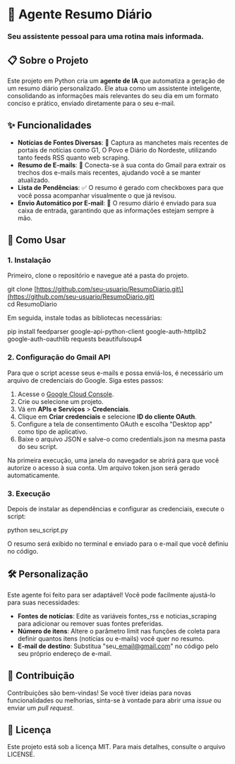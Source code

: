 # **🤖 Agente Resumo Diário**

### **Seu assistente pessoal para uma rotina mais informada.**

## **📋 Sobre o Projeto**

Este projeto em Python cria um **agente de IA** que automatiza a geração de um resumo diário personalizado. Ele atua como um assistente inteligente, consolidando as informações mais relevantes do seu dia em um formato conciso e prático, enviado diretamente para o seu e-mail.

## **✨ Funcionalidades**

* **Notícias de Fontes Diversas**: 📰 Captura as manchetes mais recentes de portais de notícias como G1, O Povo e Diário do Nordeste, utilizando tanto feeds RSS quanto web scraping.  
* **Resumo de E-mails**: 📧 Conecta-se à sua conta do Gmail para extrair os trechos dos e-mails mais recentes, ajudando você a se manter atualizado.  
* **Lista de Pendências**: ✅ O resumo é gerado com checkboxes para que você possa acompanhar visualmente o que já revisou.  
* **Envio Automático por E-mail**: 🚀 O resumo diário é enviado para sua caixa de entrada, garantindo que as informações estejam sempre à mão.

## **🚀 Como Usar**

### **1\. Instalação**

Primeiro, clone o repositório e navegue até a pasta do projeto.

git clone \[https://github.com/seu-usuario/ResumoDiario.git\](https://github.com/seu-usuario/ResumoDiario.git)  
cd ResumoDiario

Em seguida, instale todas as bibliotecas necessárias:

pip install feedparser google-api-python-client google-auth-httplib2 google-auth-oauthlib requests beautifulsoup4

### **2\. Configuração do Gmail API**

Para que o script acesse seus e-mails e possa enviá-los, é necessário um arquivo de credenciais do Google. Siga estes passos:

1. Acesse o [Google Cloud Console](https://console.cloud.google.com/).  
2. Crie ou selecione um projeto.  
3. Vá em **APIs e Serviços** \> **Credenciais**.  
4. Clique em **Criar credenciais** e selecione **ID do cliente OAuth**.  
5. Configure a tela de consentimento OAuth e escolha "Desktop app" como tipo de aplicativo.  
6. Baixe o arquivo JSON e salve-o como credentials.json na mesma pasta do seu script.

Na primeira execução, uma janela do navegador se abrirá para que você autorize o acesso à sua conta. Um arquivo token.json será gerado automaticamente.

### **3\. Execução**

Depois de instalar as dependências e configurar as credenciais, execute o script:

python seu\_script.py

O resumo será exibido no terminal e enviado para o e-mail que você definiu no código.

## **🛠️ Personalização**

Este agente foi feito para ser adaptável\! Você pode facilmente ajustá-lo para suas necessidades:

* **Fontes de notícias**: Edite as variáveis fontes\_rss e noticias\_scraping para adicionar ou remover suas fontes preferidas.  
* **Número de itens**: Altere o parâmetro limit nas funções de coleta para definir quantos itens (notícias ou e-mails) você quer no resumo.  
* **E-mail de destino**: Substitua "seu\_email@gmail.com" no código pelo seu próprio endereço de e-mail.

## **🤝 Contribuição**

Contribuições são bem-vindas\! Se você tiver ideias para novas funcionalidades ou melhorias, sinta-se à vontade para abrir uma *issue* ou enviar um *pull request*.

## **📜 Licença**

Este projeto está sob a licença MIT. Para mais detalhes, consulte o arquivo LICENSE.